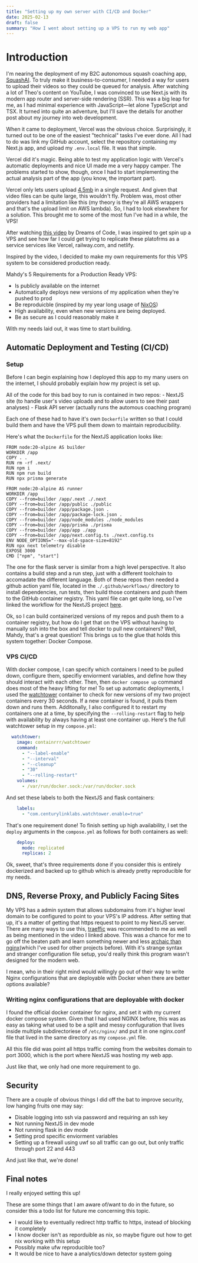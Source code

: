 ```yaml
---
title: "Setting up my own server with CI/CD and Docker"
date: 2025-02-13
draft: false
summary: "How I went about setting up a VPS to run my web app"
---
```


# Introduction
I'm nearing the deployment of my B2C autonomous squash coaching app, [SquashAI](/projects/squashai). To truly make it business-to-consumer, I needed a way for users to upload their videos so they could be queued for analysis. After watching a lot of Theo's content on YouTube, I was convinced to use Next.js with its modern app router and server-side rendering (SSR). This was a big leap for me, as I had minimal experience with JavaScript—let alone TypeScript and TSX. It turned into quite an adventure, but I'll save the details for another post about my journey into web development.

When it came to deployment, Vercel was the obvious choice. Surprisingly, it turned out to be one of the easiest "technical" tasks I've ever done. All I had to do was link my GitHub account, select the repository containing my Next.js app, and upload my `.env.local` file. It was that simple.

Vercel did it's magic. Being able to test my application logic with Vercel's automatic deployments and nice UI made me a very happy camper. The problems started to show, though, once I had to start implementing the actual analysis part of the app (you know, the important part).

Vercel only lets users upload [4.5mb](https://github.com/payloadcms/payload/discussions/7569) in a single request. And given that video files can be quite large, this wouldn't fly. Problem was, most other providers had a limitation like this (my theory is they're all AWS wrappers and that's the upload limit on AWS lambda). So, I had to look elsewhere for a solution. This brought me to some of the most fun I've had in a while, the VPS!

After watching [this video](https://www.youtube.com/watch?v=F-9KWQByeU0&t=1110s) by Dreams of Code, I was inspired to get spin up a VPS and see how far I could get trying to replicate these platofrms as a service services like Vercel, railway.com, and netlify.

Inspired by the video, I decided to make my own requirements for this VPS system to be considered production ready.

Mahdy's 5 Requirements for a Production Ready VPS:
- Is publicly available on the internet
- Automatically deploys new versions of my application when they're pushed to prod
- Be reproduicble (inspired by my year long usage of [NixOS](/posts/nixos))
- High availability, even when new versions are being deployed.
- Be as secure as I could reasonably make it

With my needs laid out, it was time to start building.

## Automatic Deployment and Testing (CI/CD)

### Setup

Before I can begin explaining how I deployed this app to my many users on the internet, I should probably explain how my project is set up.

All of the code for this bad boy to run is contained in two repos:
    - NextJS site (to handle user's video uploads and to allow users to see their past analyses)
    - Flask API server (actually runs the automous coaching program)

Each one of these had to have it's own `Dockerfile` written so that I could build them and have the VPS pull them down to maintain reproducibility.

Here's what the `Dockerfile` for the NextJS application looks like:
```docker
FROM node:20-alpine AS builder
WORKDIR /app
COPY . .
RUN rm -rf .next/
RUN npm i
RUN npm run build
RUN npx prisma generate

FROM node:20-alpine AS runner
WORKDIR /app
COPY --from=builder /app/.next ./.next
COPY --from=builder /app/public ./public
COPY --from=builder /app/package.json .
COPY --from=builder /app/package-lock.json .
COPY --from=builder /app/node_modules ./node_modules
COPY --from=builder /app/prisma ./prisma
COPY --from=builder /app/app ./app
COPY --from=builder /app/next.config.ts ./next.config.ts
ENV NODE_OPTIONS="--max-old-space-size=8192"
RUN npx next telemetry disable
EXPOSE 3000
CMD ["npm", "start"]
```

The one for the flask server is similar from a high level perspective. It also contains a build step and a run step, just with a different toolchain to accomadate the different language. Both of these repos then needed a github action yaml file, located in the `./.github/workflows/` directory to install dependencies, run tests, then build those containers and push them to the GitHub container registry. This yaml file can get quite long, so I've linked the workflow for the NextJS project [here](https://gist.github.com/mmkaram/fc77b5c6bf3269b9d20dd9bdd62c8afd).

Ok, so I can build containerized versions of my repos and push them to a container registry, but how do I get that on the VPS without having to manually ssh into the box and tell docker to pull new containers? Well, Mahdy, that's a great question! This brings us to the glue that holds this system together: Docker Compose.

### VPS CI/CD

With docker compose, I can specify which containers I need to be pulled down, configure them, specifiy enviorment variables, and define how they should interact with each other. Then, then `docker compose up` command does most of the heavy lifting for me! To set up automatic deployments, I used the [watchtower](https://containrrr.dev/watchtower/) container to check for new versions of my two project containers every 30 seconds. If a new container is found, it pulls them down and runs them. Additonally, I also configured it to restart my containers one at a time, by specifying the `--rolling-restart` flag to help with availability by always having at least one container up. Here's the full watchtower setup in my `compose.yml`:
```yml
  watchtower:
    image: containrrr/watchtower
    command:
      - "--label-enable"
      - "--interval"
      - "--cleanup"
      - "30"
      - "--rolling-restart"
    volumes:
      - /var/run/docker.sock:/var/run/docker.sock
```
And set these labels to both the NextJS and flask containers:
```yml
    labels:
      - "com.centurylinklabs.watchtower.enable=true"
```

That's one requirement done! To finish setting up high availability, I set the `deploy` arguments in the `compose.yml` as follows for both containers as well:
```yml
    deploy:
      mode: replicated
      replicas: 2
```

Ok, sweet, that's three requirements done if you consider this is entirely dockerized and backed up to github which is already pretty reproducible for my needs.

## DNS, Reverse Proxy, and Publicly Facing Sites

My VPS has a admin system that allows subdomains from it's higher level domain to be configured to point to your VPS's IP address. After setting that up, it's a matter of getting that https request to point to my NextJS server. There are many ways to use this, [traeffic](https://doc.traefik.io/traefik/) was recommended to me as well as being mentioned in the video I linked above. This was a chance for me to go off the beaten path and learn something newer and less [archaic than nginx](https://www.reddit.com/r/programming/comments/18f6su8/nginx_is_probably_fine/)(which I've used for other projects before). With it's strange syntax and stranger configuration file setup, you'd really think this program wasn't designed for the modern web.

I mean, who in their right mind would willingly go out of their way to write Nginx configurations that are deployable with Docker when there are better options available?

### Writing nginx configurations that are deployable with docker

I found the official docker container for nginx, and set it with my current docker compose system. Given that I had used NGINX before, this was as easy as taking what used to be a split and messy confuguration that lives inside multiple subdirectoriese of `/etc/nginx/` and put it in one nginx.conf file that lived in the same directory as my `compose.yml` file. 

All this file did was point all https traffic coming from the websites domain to port 3000, which is the port where NextJS was hosting my web app. 

Just like that, we only had one more requirement to go.

## Security

There are a couple of obvious things I did off the bat to improve security, low hanging fruits one may say:
- Disable logging into ssh via password and requiring an ssh key
- Not running NextJS in dev mode
- Not running flask in dev mode
- Setting prod specific enviorment variables
- Setting up a firewall using uwf so all traffic can go out, but only traffic through port 22 and 443

And just like that, we're done!

## Final notes

I really enjoyed setting this up!

These are some things that I am aware of/want to do in the future, so consider this a todo list for future me concerning this topic.
- I would like to eventually redirect http traffic to https, instead of blocking it completely
- I know docker isn't as reporduible as nix, so maybe figure out how to get nix working with this setup
- Possibly make ufw reproducible too?
- It would be nice to have a analytics/down detector system going
